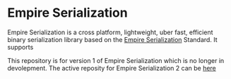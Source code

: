 # Empire Serialization
Empire Serialization is a cross platform, lightweight, uber fast, efficient binary serialization library based on the [Empire Serialization](https://docs.google.com/document/d/1hk4uM8_i8ZAb3smQFcM6dKP8REH3ivORBcV8yDvftxo/edit?usp=sharing) Standard. It supports 

This repository is for version 1 of Empire Serialization which is no longer in devolepment. The active reposity for Empire Serialization 2 can be [here](https://github.com/TroyNeubauer/Empire-Serialization-2)  
